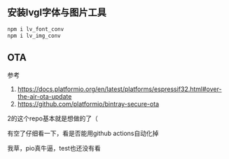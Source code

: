 ## 安装lvgl字体与图片工具
```bash
npm i lv_font_conv 
npm i lv_img_conv
```
## OTA
参考 
1. https://docs.platformio.org/en/latest/platforms/espressif32.html#over-the-air-ota-update
2. https://github.com/platformio/bintray-secure-ota

2的这个repo基本就是想做的了（

有空了仔细看一下，看是否能用github actions自动化掉

我草，pio真牛逼，test也还没有看